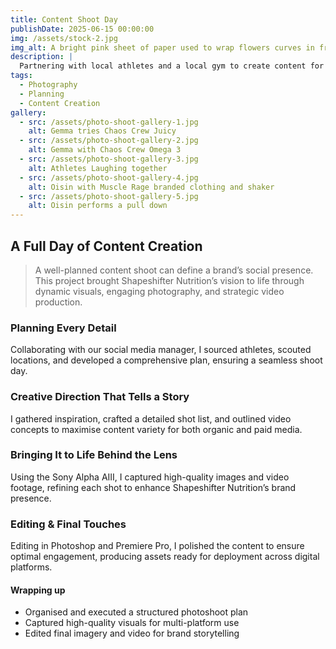 ```yaml
---
title: Content Shoot Day 
publishDate: 2025-06-15 00:00:00
img: /assets/stock-2.jpg
img_alt: A bright pink sheet of paper used to wrap flowers curves in front of rich blue background
description: |
  Partnering with local athletes and a local gym to create content for use in organic and paid marketing channels.
tags:
  - Photography
  - Planning
  - Content Creation
gallery:
  - src: /assets/photo-shoot-gallery-1.jpg
    alt: Gemma tries Chaos Crew Juicy
  - src: /assets/photo-shoot-gallery-2.jpg
    alt: Gemma with Chaos Crew Omega 3
  - src: /assets/photo-shoot-gallery-3.jpg
    alt: Athletes Laughing together
  - src: /assets/photo-shoot-gallery-4.jpg
    alt: Oisin with Muscle Rage branded clothing and shaker
  - src: /assets/photo-shoot-gallery-5.jpg
    alt: Oisin performs a pull down
---
```


## A Full Day of Content Creation  

> A well-planned content shoot can define a brand’s social presence. This project brought Shapeshifter Nutrition’s vision to life through dynamic visuals, engaging photography, and strategic video production.

### Planning Every Detail  
Collaborating with our social media manager, I sourced athletes, scouted locations, and developed a comprehensive plan, ensuring a seamless shoot day.

### Creative Direction That Tells a Story  
I gathered inspiration, crafted a detailed shot list, and outlined video concepts to maximise content variety for both organic and paid media.

### Bringing It to Life Behind the Lens  
Using the Sony Alpha AIII, I captured high-quality images and video footage, refining each shot to enhance Shapeshifter Nutrition’s brand presence.

### Editing & Final Touches  
Editing in Photoshop and Premiere Pro, I polished the content to ensure optimal engagement, producing assets ready for deployment across digital platforms.

#### Wrapping up 
- Organised and executed a structured photoshoot plan  
- Captured high-quality visuals for multi-platform use  
- Edited final imagery and video for brand storytelling